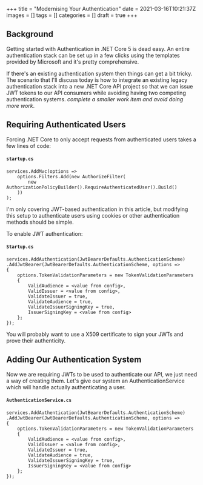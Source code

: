 +++
title = "Modernising Your Authentication"
date = 2021-03-16T10:21:37Z
images = []
tags = []
categories = []
draft = true
+++

## Background

Getting started with Authentication in .NET Core 5 is dead easy. An entire authentication stack can be set up in a few clicks using the templates provided by Microsoft and it's pretty comprehensive. 

If there's an existing authentication system then things can get a bit tricky. The scenario that I'll discuss today is how to integrate an existing legacy authentication stack into a new .NET Core API project so that we can issue JWT tokens to our API consumers while avoiding having two competing authentication systems. _complete a smaller work item and avoid doing more work_.


## Requiring Authenticated Users

Forcing .NET Core to only accept requests from authenticated users takes a few lines of code:

#### **`startup.cs`**
```
services.AddMvc(options => 
    options.Filters.Add(new AuthorizeFilter(
        new AuthorizationPolicyBuilder().RequireAuthenticatedUser().Build()
    ))
);
```

I'm only covering JWT-based authentication in this article, but modifying this setup to authenticate users using cookies or other authentication methods should be simple.

To enable JWT authentication:

#### **`Startup.cs`**
```
services.AddAuthentication(JwtBearerDefaults.AuthenticationScheme)
.AddJwtBearer(JwtBearerDefaults.AuthenticationScheme, options =>
{
    options.TokenValidationParameters = new TokenValidationParameters
    {
        ValidAudience = <value from config>,
        ValidIssuer = <value from config>,
        ValidateIssuer = true,
        ValidateAudience = true,
        ValidateIssuerSigningKey = true,
        IssuerSigningKey = <value from config>
    };
});
```
You will probably want to use a X509 certificate to sign your JWTs and prove their authenticity.

## Adding Our Authentication System

Now we are requiring JWTs to be used to authenticate our API, we just need a way of creating them. Let's give our system an AuthenticationService which will handle actually authenticating a user.

#### **`AuthenticationService.cs`**
```
services.AddAuthentication(JwtBearerDefaults.AuthenticationScheme)
.AddJwtBearer(JwtBearerDefaults.AuthenticationScheme, options =>
{
    options.TokenValidationParameters = new TokenValidationParameters
    {
        ValidAudience = <value from config>,
        ValidIssuer = <value from config>,
        ValidateIssuer = true,
        ValidateAudience = true,
        ValidateIssuerSigningKey = true,
        IssuerSigningKey = <value from config>
    };
});
```

